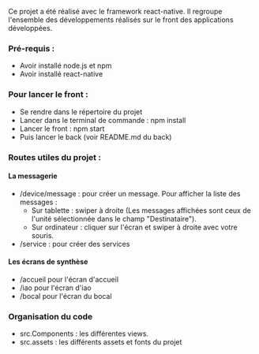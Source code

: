 Ce projet a été réalisé avec le framework react-native. Il regroupe l'ensemble des développements réalisés sur le front des applications développées.

### Pré-requis : 
- Avoir installé node.js et npm
- Avoir installé react-native

### Pour lancer le front : 
- Se rendre dans le répertoire du projet
- Lancer dans le terminal de commande : npm install
- Lancer le front : npm start
- Puis lancer le back (voir README.md du back)

### Routes utiles du projet :
#### La messagerie
- /device/message : pour créer un message. Pour afficher la liste des messages : 
    - Sur tablette : swiper à droite (Les messages affichées sont ceux de l'unité sélectionnée dans le champ "Destinataire").
    - Sur ordinateur : cliquer sur l'écran et swiper à droite avec votre souris.
- /service : pour créer des services

#### Les écrans de synthèse
- /accueil pour l'écran d'accueil
- /iao pour l'écran d'iao
- /bocal pour l'écran du bocal

### Organisation du code
- src.Components : les différentes views.
- src.assets : les différents assets et fonts du projet






